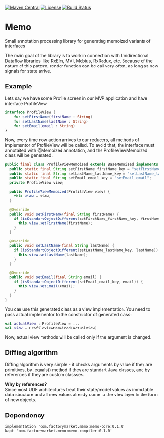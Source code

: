 [![Maven Central](https://img.shields.io/maven-central/v/com.factorymarket.memo/memo-core.svg)](https://search.maven.org/#search%7Cga%7C1%7Cg%3A%22com.factorymarket.memo%22)
[![License](https://img.shields.io/badge/License-Apache%202.0-yellowgreen.svg)](https://github.com/FactoryMarketRetailGmbH/RxElm/blob/master/LICENSE)
[![Build Status](https://api.travis-ci.org/FactoryMarketRetailGmbH/Memo.svg?branch=master)](https://travis-ci.org/FactoryMarketRetailGmbH/Memo)

# Memo
Small annotation processing library for generating memoized variants of interfaces

The main goal of the library is to work in connection with Unidirectional Dataflow libraries, like RxElm, MVI, Mobius, RxRedux, etc.
Because of the nature of this pattern, render function can be call very often, as long as new signals for state arrive.


## Example
Lets say we have some Profile screen in our MVP application and have interface ProfileView
```kotlin
interface ProfileView {
    fun setFirstName(firstName : String)
    fun setLastName(lastName : String)
    fun setEmail(email : String)
}
```

Now, every time now action arrives to our reducers, all methods of implementor of ProfileView will be called.
To avoid that, the interface must annotaited with @Memoized annotation, and the ProfileViewMemoized class will be generated.

```java
public final class ProfileViewMemoized extends BaseMemoised implements ProfileView {
  public static final String setFirstName_firstName_key = "setFirstName_firstName";
  public static final String setLastName_lastName_key = "setLastName_lastName";
  public static final String setEmail_email_key = "setEmail_email";
  private ProfileView view;
  
  public ProfileViewMemoized(ProfileView view) {
    this.view = view;
  }

  @Override
  public void setFirstName(final String firstName) {
    if (isStandartObjectDifferent(setFirstName_firstName_key, firstName)) {
      this.view.setFirstName(firstName);
    }
  }

  @Override
  public void setLastName(final String lastName) {
    if (isStandartObjectDifferent(setLastName_lastName_key, lastName)) {
      this.view.setLastName(lastName);
    }
  }

  @Override
  public void setEmail(final String email) {
    if (isStandartObjectDifferent(setEmail_email_key, email)) {
      this.view.setEmail(email);
    }
  }
}
``` 
 
You can use this generated class as a view implementation. You need to pass actual implementor to the constructor of generated class:

```kotlin
val actualView : ProfileView = ...
val view = ProfileViewMemoized(actualView)
```

Now, actual view methods will be called only if the argument is changed.

## Diffing algorithm
Diffing algorithm is very simple - it checks arguments by value if they are primitives,
by .equals() method if they are standart Java classes, and by references if they are custom classses.

**Why by references?**  
Since most UDF architectures treat their state/model values as immutable data structure and all new values 
already come to the view layer in the form of new objects.    


## Dependency

```
implementation 'com.factorymarket.memo:memo-core:0.1.0'
kapt 'com.factorymarket.memo:memo-compiler:0.1.0'
```



